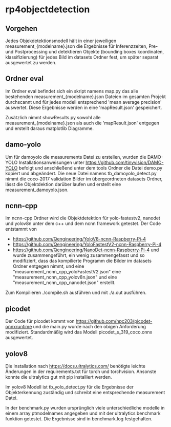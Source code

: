 # rp4objectdetection

## Vorgehen
Jedes Objekdetektionsmodell hält in einer jeweiligen 
measurement\_{modelname}.json die Ergebnisse
für Inferenzzeiten, Pre- und Postprocessing und detektieren Objekte 
(bounding boxes koordinaten, klassifizierung) für jedes Bild im datasets Ordner fest,
um später separat ausgewertet zu werden.

## Ordner eval
Im Ordner eval befindet sich ein skript namens map.py das alle
bestehenden measurement\_{modelname}.json Dateien im gesamten Projekt durchscannt
und für jedes modell entsprechend 'mean average precision' auswertet.
Diese Ergebnisse werden in eine 'mapResult.json' gespeichert.

Zusätzlich nimmt showResults.py sowohl alle measurement\_{modelname}.json
als auch die 'mapResult.json' entgegen und erstellt daraus matplotlib Diagramme.

## damo-yolo
Um für damoyolo die measurements Datei zu erstellen,
wurden die DAMO-YOLO Installationsanweisungen unter 
https://github.com/tinyvision/DAMO-YOLO befolgt
und anschließend unter dem tools Ordner die Datei demo.py kopiert und
abgeändert. Die neue Datei namens tb\_damoyolo\_detect.py nimmt die coco-2017 validation Bilder im übergeordneten datasets Ordner, lässt die Objektdektion darüber laufen
und erstellt eine measurement\_damoyolo.json.

## ncnn-cpp
Im ncnn-cpp Ordner wird die Objektdetektion für yolo-fastestv2, nanodet und yolov8n
unter dem c++ und dem ncnn framework getestet. Der Code entstammt von
- https://github.com/Qengineering/YoloV8-ncnn-Raspberry-Pi-4 
- https://github.com/Qengineering/YoloFastestV2-ncnn-Raspberry-Pi-4
- https://github.com/Qengineering/NanoDet-ncnn-Raspberry-Pi-4
und wurde zusammengeführt, ein wenig zusammengefasst und so modifiziert,
dass das kompilierte Programm die Bilder im datasets Ordner entgegen nimmt,
und eine "measurement\_ncnn\_cpp\_yoloFastestV2.json" eine 
"measurement\_ncnn\_cpp\_yolov8n.json" und eine "measurement\_ncnn\_cpp\_nanodet.json"
erstellt.

Zum Kompilieren ./compile.sh ausführen und mit ./a.out ausführen.

## picodet
Der Code für picodet kommt von
https://github.com/hpc203/picodet-onnxruntime
und die main.py wurde nach den obigen Anforderung modifiziert.
Standardmäßig wird das Modell picodet\_s\_319\_coco.onnx ausgewertet.

## yolov8

Die Installation nach https://docs.ultralytics.com/
benötigte leichte Änderungen in der requirements.txt für torch und
torchvision. Ansonste konnte die ultralytics gut mit pip installiert werden.

Im yolov8 Modell ist tb\_yolo\_detect.py für die Ergebnisse der Objekterkennung
zuständig und schreibt eine entsprechende measurement Datei.

In der benchmark.py wurden ursprünglich viele unterschiedliche modelle 
in einem array ptmodelnames angegeben und mit der ultralytics benchmark funktion
getestet. Die Ergebnisse sind in benchmark.log festgehalten.





